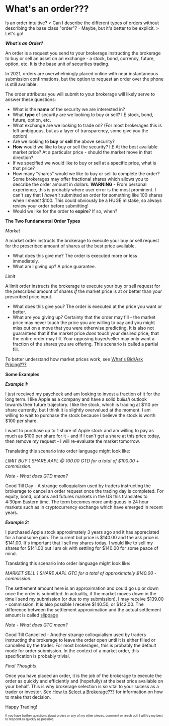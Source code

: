 # What's an order???

Is an order intuitive? > Can I describe the different types of orders without describing the base class "order"? - Maybe, but it's better to be explicit. > Let's go!

***What's an Order?***

An order is a request you send to your brokerage instructing the brokerage to buy or sell an asset on an exchange - a stock, bond, currency, future, option, etc.  It is the base unit of securities trading.

In 2021, orders are overwhelmingly placed online with near instantaneous submission confirmations, but the option to request an order over the phone is still available.

The order attributes you will submit to your brokerage will likely serve to answer these questions:

- What is the **name** of the security we are interested in?
- What **type** of security are we looking to buy or sell? I.E stock, bond, future, option, etc.
- What exchange are we looking to trade on? (For most brokerages this is left ambiguous, but as a layer of transparency, some give you the option)
- Are we looking to **buy** or **sell** the above security?
- **How** would we like to buy or sell the security? I.E At the best available market price? At a particular price - should the market move in that direction?
- If we specified we would like to buy or sell at a specific price, what is that price?
- How many "shares" would we like to buy or sell to complete the order? Some brokerages may offer fractional shares which allows you to describe the order amount in dollars. **WARNING** - From personal experience, this is probably where user error is the most prominent.  I can't say that I *haven't* submitted an order for something like 100 shares when I *meant* $100. This could obviously be a HUGE mistake, so always review your order before submitting!
- Would we like for the order to **expire**? If so, when?

**The Two Fundamental Order Types**

*Market*

A market order instructs the brokerage to execute your buy or sell request for the prescribed amount of shares at the best price available.

- What does this give me?
    The order is executed more or less immediately.
- What am I giving up?
    A price guarantee.

*Limit*

A limit order instructs the brokerage to execute your buy or sell request for the prescribed amount of shares *if* the market price is at or better than your prescribed price input.

- What does this give you?
    The order is executed at the price you want or better.
- What are you giving up?
    Certainty that the order may fill - the market price may never touch the price you are willing to pay and you might miss out on a move that you were otherwise predicting. It is also not guaranteed that if the market price *does* touch your desired price, that the entire order may fill. Your opposing buyer/seller may only want a fraction of the shares you are offering.  This scenario is called a partial fill.


To better understand how market prices work, see [What's Bid/Ask Pricing???](./whats_bid_ask_pricing.md)

**Some Examples**

***Example 1:***

I just received my paycheck and am looking to invest a fraction of it for the long term. I like Apple as a company and have a solid *bullish* outlook towards their future trajectory. I like the stock, which is trading at $110 per share currently, but I think it is slightly overvalued at the moment. I am willing to wait to purchase the stock because I believe the stock is worth $100 per share.

I want to purchase up to 1 share of Apple stock and am willing to pay as much as $100 per share for it - and if I can't get a share at this price today, then remove my request - I will re-evaluate the market tomorrow.

Translating this scenario into order language might look like:

*LIMIT BUY 1 SHARE AAPL @ 100.00 GTD for a total of $100.00 + commission.*

*Note - What does GTD mean?*

Good Till Day - A strange colloquialism used by traders instructing the brokerage to cancel an order request once the trading day is completed.  For equity, bond, options and futures markets in the US this translates to 4:30pm Eastern time. The term becomes more ambiguous in 24 hour markets such as in cryptocurrency exchange which have emerged in recent years.

***Example 2:***

I purchased Apple stock approximately 3 years ago and it has appreciated for a handsome gain. The current bid price is $140.00 and the ask price is $141.00. It's important that I sell my shares today. I would like to sell my shares for $141.00 but I am ok with settling for $140.00 for some peace of mind.

Translating this scenario into order language might look like:

*MARKET SELL 1 SHARE AAPL GTC for a total of approximately $140.00 - commission.*

The settlement amount here is an approximation and could go up or down once the order is submitted. In actuality, if the market moves down in the time I send my submission (or due to my submission), I may receive $139.00 - commission.  It is also possible I receive $140.50, or $142.00.  The difference between the settlement approximation and the actual settlement amount is called [slippage](./whats_slippage.md)

*Note - What does GTC mean?*

Good Till Cancelled - Another strange colloquialism used by traders instructing the brokerage to leave the order open until it is either filled or cancelled by the trader. For most brokerages, this is probably the default mode for order submission.  In the context of a market order, this specification is probably trivial.

*Final Thoughts*

Once you have placed an order, it is the job of the brokerage to execute the order as quickly and efficiently and (hopefully) at the best price available on your behalf.  This is why brokerage selection is so vital to your sucess as a trader or investor.  See [How to Select a Brokerage???](./how_to_select_a_brokerage.md) for information on how to make that decision.

Happy Trading!

<sub><sup>If you have further questions about orders or any of my other pieces, comment or reach out! I will try my best to respond as quickly as possible.</sup></sub>

